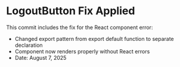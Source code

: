 # LogoutButton Fix Applied

This commit includes the fix for the React component error:
- Changed export pattern from export default function to separate declaration
- Component now renders properly without React errors
- Date: August 7, 2025
